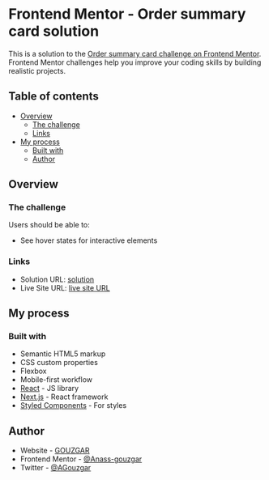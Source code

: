 # Frontend Mentor - Order summary card solution

This is a solution to the [Order summary card challenge on Frontend Mentor](https://www.frontendmentor.io/challenges/order-summary-component-QlPmajDUj). Frontend Mentor challenges help you improve your coding skills by building realistic projects. 

## Table of contents

- [Overview](#overview)
  - [The challenge](#the-challenge)
  - [Links](#links)
- [My process](#my-process)
  - [Built with](#built-with)
  - [Author](#author)


## Overview

### The challenge

Users should be able to:

- See hover states for interactive elements



### Links

- Solution URL: [ solution  ]([https://your-solution-url.com](https://github.com/Anass-gouzgar/Order-summary-component))
- Live Site URL: [ live site URL ]([https://your-live-site-url.com](https://order-summary-componentt.vercel.app/))

## My process

### Built with

- Semantic HTML5 markup
- CSS custom properties
- Flexbox
- Mobile-first workflow
- [React](https://reactjs.org/) - JS library
- [Next.js](https://nextjs.org/) - React framework
- [Styled Components](https://styled-components.com/) - For styles


## Author

- Website - [GOUZGAR](https://anassgouzgar.com)
- Frontend Mentor - [@Anass-gouzgar](https://www.frontendmentor.io/profile/Anass-gouzgar)
- Twitter - [@AGouzgar](https://x.com/AGouzgar)



